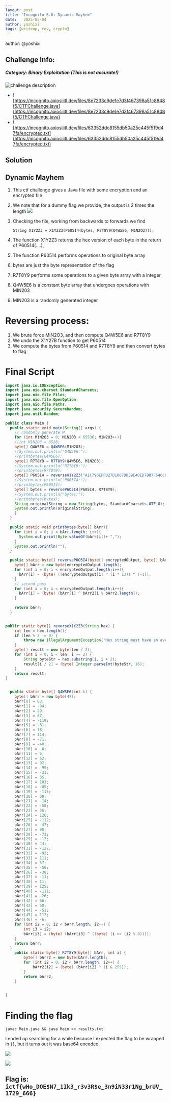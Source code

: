 ```yaml
---
layout: post
title: "Incognito 6.0: Dynamic Mayhem"
date:   2025-05-04
author: yoshixi
tags: [writeup, rev, crypto]
---
```



author: @yoshixi
## **Challenge Info:**
##### Category: Binary Exploitation (This is not accurate!)
![challenge description](../assets/images/incognito6dynamicmayhem/challdesc.png)
- ![https://incognito.axiosiiitl.dev/files/8e7233c9de1e7d3f467398a51c8848f5/CTFChallenge.java](https://incognito.axiosiiitl.dev/files/8e7233c9de1e7d3f467398a51c8848f5/CTFChallenge.java)
- ![https://incognito.axiosiiitl.dev/files/63352ddc8155db50a25c445f519d47fa/encrypted.txt](https://incognito.axiosiiitl.dev/files/63352ddc8155db50a25c445f519d47fa/encrypted.txt)

## Solution

<h2 id="dynamicmayhem">Dynamic Mayhem</h2>

1. This ctf challenge gives a Java file with some encryption and an encrypted file
2. We note that for a dummy flag we provide, the output is 2 times the length
    ![](../assets/images/incognito6dynamicmayhem/dynamicmayhem1.webp)
3. Checking the file, working from backwards to forwards we find

   `String X1Y2Z3 = X1Y2Z3(P6O5I4(bytes, R7T8Y9(Q4W5E6, M1N2O3)));`
4. The function X1Y2Z3 returns the hex version of each byte in the return of P60514(....), 
5. The function P60514 performs operations to original byte array
6. bytes are just the byte representation of the flag
7. R7T8Y9 performs some operations to a given byte array with a integer
8. Q4W5E6 is a constant byte array that undergoes operations with MIN203
9. MIN203 is a randomly generated integer
# Reversing process:
1. We brute force MIN2O3, and then compute Q4W5E6 and R7T8Y9
2. We undo the X1Y27B function to get P60514
3. We compute the bytes from P60514 and R7T8Y9 and then convert bytes to flag
# Final Script

```java
import java.io.IOException;
import java.nio.charset.StandardCharsets;
import java.nio.file.Files;
import java.nio.file.OpenOption;
import java.nio.file.Paths;
import java.security.SecureRandom;
import java.util.Random;

public class Main {
  public static void main(String[] args) {
    // randomly generate M 
    for (int M1N2O3 = 0; M1N2O3 < 65536; M1N2O3++){
    //int M1N2O3 = 6528;
    byte[] Q4W5E6 = Q4W5E6(M1N2O3);
    //System.out.println("Q4W5E6:");
    //printbytes(Q4W5E6);
    byte[] R7T8Y9 = R7T8Y9(Q4W5E6, M1N2O3);
    //System.out.println("R7T8Y9:");
    //printbytes(R7T8Y9);
    byte[] P605I4 = reverseX1Y2Z3("A1C796EFF027D1887DD59E40ED7BB7F646C0AAE60E523BCBD89012CCAF3741B2B6CC15CB4389786E04A6D3CAB29D44D98ED53446F66B67E45CAC0D8BC35B10DC5553145303887D2861EA51039907D86500000A147D64F20CFA5B27D55DEE03D93C3CC4640EA46DEBA4FF1D810526C7FDF3588B64C556B93610C540426936A627530D90E9594961E1F5DE4DCECAD5B2B2F2ADCD513B483EBFC4728E1AAF1D37173E26500000A187765F682B172B7D957EF07577715546804A56965EFD68D8D0F27C373B8711B68CF57BDB85BECD04E6337A2A9182D9CE3584DEFAADC4E41C4CBD13CF9DB3DC15B3A4CB0F4EDE28210AE19B95C17B65");
    //System.out.println("P605I4:");
    //printbytes(P605I4);
    byte[] bytes = reverseP6O5I4(P605I4, R7T8Y9);
    //System.out.println("bytes:");
    //printbytes(bytes);
    String originalString = new String(bytes, StandardCharsets.UTF_8);
    System.out.println(originalString);
    }
  }

  public static void printbytes(byte[] bArr){
    for (int i = 0; i < bArr.length; i++){
      System.out.print(Byte.valueOf(bArr[i])+ ",");
    }
    System.out.println("");
  }

  public static byte[] reverseP6O5I4(byte[] encryptedOutput, byte[] bArr2) {
    byte[] bArr = new byte[encryptedOutput.length];
    for (int i = 0; i < encryptedOutput.length;i++){
      bArr[i] = (byte) ((encryptedOutput[i] ^ (i * 13)) ^ (-1));
    }
    // second pass
    for (int i = 0; i < encryptedOutput.length;i++){
      bArr[i] = (byte) (bArr[i] ^ bArr2[i % bArr2.length]);
    }
    
    return bArr;
  }


public static byte[] reverseX1Y2Z3(String hex) {
    int len = hex.length();
    if (len % 2 != 0) {
        throw new IllegalArgumentException("Hex string must have an even length");
    }
    byte[] result = new byte[len / 2];
    for (int i = 0; i < len; i += 2) {
        String byteStr = hex.substring(i, i + 2);
        result[i / 2] = (byte) Integer.parseInt(byteStr, 16);
    }
    return result;
}


  public static byte[] Q4W5E6(int i) {
    byte[] bArr = new byte[47];
    bArr[0] = 63;
    bArr[1] = -94;
    bArr[2] = 29;
    bArr[3] = 87;
    bArr[4] = -119;
    bArr[5] = -61;
    bArr[6] = 78;
    bArr[7] = 114;
    bArr[8] = -71;
    bArr[9] = -40;
    bArr[10] = -6;
    bArr[11] = 6;
    bArr[12] = 52;
    bArr[13] = 92;
    bArr[14] = -99;
    bArr[15] = -31;
    bArr[16] = 35;
    bArr[17] = 103;
    bArr[18] = -85;
    bArr[19] = -115;
    bArr[20] = 69;
    bArr[21] = -14;
    bArr[22] = -58;
    bArr[23] = 56;
    bArr[24] = 126;
    bArr[25] = -112;
    bArr[26] = -47;
    bArr[27] = 90;
    bArr[28] = -73;
    bArr[29] = -17;
    bArr[30] = 44;
    bArr[31] = -127;
    bArr[32] = -92;
    bArr[33] = 111;
    bArr[34] = 57;
    bArr[35] = -56;
    bArr[36] = -38;
    bArr[37] = -11;
    bArr[38] = 11;
    bArr[39] = 125;
    bArr[40] = -111;
    bArr[41] = -26;
    bArr[42] = 66;
    bArr[43] = 58;
    bArr[44] = -51;
    bArr[45] = 117;
    bArr[46] = -6;
    for (int i2 = 0; i2 < bArr.length; i2++) {
        int i3 = i2;
        bArr[i3] = (byte) (bArr[i3] ^ ((byte) (i >> (i2 % 8))));
    }
    return bArr;
  }
    public static byte[] R7T8Y9(byte[] bArr, int i) {
        byte[] bArr2 = new byte[bArr.length];
        for (int i2 = 0; i2 < bArr.length; i2++) {
            bArr2[i2] = (byte) (bArr[i2] ^ (i & 255));
        }
        return bArr2;
    }


}
```
# Finding the flag
`javac Main.java && java Main >> results.txt`

I ended up searching for a while because I expected the flag to be wrapped in `{}`, but it turns out it was base64 encoded.

![](../assets/images/incognito6dynamicmayhem/dynamicmayhem2.webp)

![](../assets/images/incognito6dynamicmayhem/dynamicmayhem3.webp)

## Flag is: `ictf{wHo_DOE$N7_1Ik3_r3v3R$e_3n9iN33r1Ng_brUV_1729_666}`
